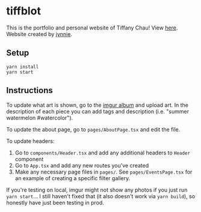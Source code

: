 # tiffblot

This is the portfolio and personal website of Tiffany Chau! View [here](https://tiffblot.com). Website created by [jynnie](https://github.com/jynnie).

## Setup

```
yarn install
yarn start
```

## Instructions

To update what art is shown, go to the [imgur album](https://imgur.com/a/Y4cGbYY) and upload art. In the description of each piece you can add tags and description (i.e. "summer watermelon #watercolor").

To update the about page, go to `pages/AboutPage.tsx` and edit the file.

To update headers:

1. Go to `components/Header.tsx` and add any additional headers to `Header` component
2. Go to `App.tsx` and add any new routes you've created
3. Make any necessary page files in `pages/`. See `pages/EventsPage.tsx` for an example of creating a specific filter gallery.

If you're testing on local, imgur might not show any photos if you just run `yarn start`... I still haven't fixed that (it also doesn't work via `yarn build`), so honestly have just been testing in prod.
